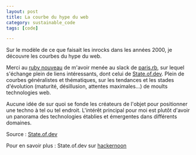 ```yaml
---
layout: post
title: La courbe du hype du web
category: sustainable_code
tags: [code]

---
```


Sur le modèle de ce que faisait les inrocks dans les années 2000, je découvre les courbes du hype du web.


<!--more-->

Merci au [ruby nouveau](https://lerubynouveau.fr/) de m'avoir menée au slack de [paris.rb](https://www.rubyparis.org/), sur lequel s'échange plein de liens intéressants, dont celui de [State.of.dev][source]. Plein de courbes généralistes et thématiques, sur les tendances et les stades d'évolution (maturité, désillusion, attentes maximales...) de moults technologies web.

Aucune idée de sur quoi se fonde les créateurs de l'objet pour positionner une techno à tel ou tel endroit. L'intérêt principal pour moi est plutôt d'avoir un panorama des technologies établies et émergentes dans différents domaines.


Source : [State.of.dev][source]

Pour en savoir plus : State.of.dev sur [hackernoon](https://hackernoon.com/state-of-dev-c609cc12084b#.g42q19ux5)

[source]:https://stateofdev.com/
